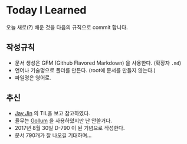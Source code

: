 # Today I Learned

오늘 새로(?) 배운 것을 다음의 규칙으로 commit 합니다.



## 작성규칙

- 문서 생성은 GFM (Github Flavored Markdown) 을 사용한다. (확장자 `.md`)
- 언어나 기술명으로 폴더를 만든다. (root에 문서를 만들지 않는다.)
- 파일명은 영어로.



## 추신

- [Jay Jin](https://github.com/milooy/TIL) 의 TIL을 보고 참고하였다.
- 율무는 [Gollum](https://github.com/gollum/gollum) 을 사용하였지만 난 안쓸거다.
- 2017년 8월 30일 D-790 이 된 기념으로 작성한다.
- 문서 790개가 잘 나오길 기대하며...




